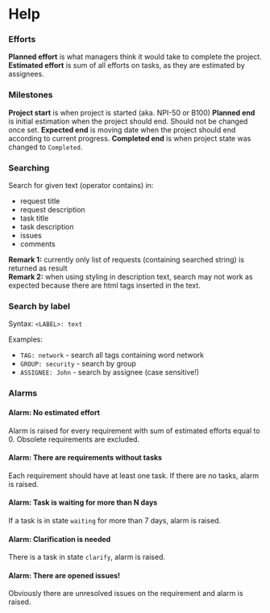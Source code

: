 # Help

### Efforts

**Planned effort** is what managers think it would take to complete the project.  
**Estimated effort** is sum of all efforts on tasks, as they are estimated by assignees.

### Milestones

**Project start** is when project is started (aka. NPI-50 or B100)
**Planned end** is initial estimation when the project should end. Should not be changed once set.
**Expected end** is moving date when the project should end according to current progress.
**Completed end** is when project state was changed to `Completed`.

### Searching

Search for given text (operator contains) in:
- request title
- request description
- task title
- task description
- issues
- comments


**Remark 1:** currently only list of requests (containing searched string) is returned as result  
**Remark 2:** when using styling in description text, search may not work as expected because 
there are html tags inserted in the text.


### Search by label

Syntax: `<LABEL>: text`


Examples:
- `TAG: network` - search all tags containing word network
- `GROUP: security` - search by group
- `ASSIGNEE: John` - search by assignee (case sensitive!)



### Alarms

#### Alarm: No estimated effort

Alarm is raised for every requirement with sum of estimated efforts equal to 0.
Obsolete requirements are excluded.

#### Alarm: There are requirements without tasks

Each requirement should have at least one task. If there are no tasks, alarm is raised.

#### Alarm: Task is waiting for more than N days

If a task is in state `waiting` for more than 7 days, alarm is raised.

#### Alarm: Clarification is needed

There is a task in state `clarify`, alarm is raised.

#### Alarm: There are opened issues!

Obviously there are unresolved issues on the requirement and alarm is raised.
